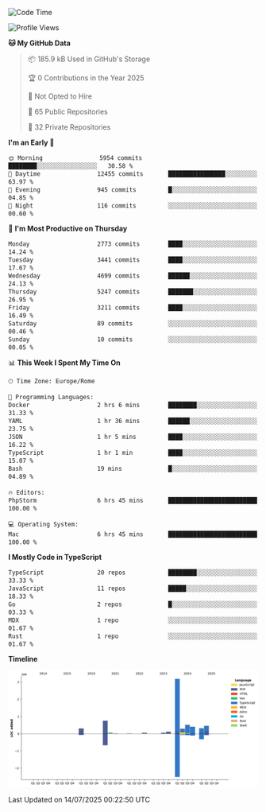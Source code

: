 <!--START_SECTION:waka-->
![Code Time](http://img.shields.io/badge/Code%20Time-6%2C109%20hrs%2015%20mins-blue)

![Profile Views](http://img.shields.io/badge/Profile%20Views-0-blue)

**🐱 My GitHub Data** 

> 📦 185.9 kB Used in GitHub's Storage 
 > 
> 🏆 0 Contributions in the Year 2025
 > 
> 🚫 Not Opted to Hire
 > 
> 📜 65 Public Repositories 
 > 
> 🔑 32 Private Repositories 
 > 
**I'm an Early 🐤** 

```text
🌞 Morning                5954 commits        ████████░░░░░░░░░░░░░░░░░   30.58 % 
🌆 Daytime                12455 commits       ████████████████░░░░░░░░░   63.97 % 
🌃 Evening                945 commits         █░░░░░░░░░░░░░░░░░░░░░░░░   04.85 % 
🌙 Night                  116 commits         ░░░░░░░░░░░░░░░░░░░░░░░░░   00.60 % 
```
📅 **I'm Most Productive on Thursday** 

```text
Monday                   2773 commits        ████░░░░░░░░░░░░░░░░░░░░░   14.24 % 
Tuesday                  3441 commits        ████░░░░░░░░░░░░░░░░░░░░░   17.67 % 
Wednesday                4699 commits        ██████░░░░░░░░░░░░░░░░░░░   24.13 % 
Thursday                 5247 commits        ███████░░░░░░░░░░░░░░░░░░   26.95 % 
Friday                   3211 commits        ████░░░░░░░░░░░░░░░░░░░░░   16.49 % 
Saturday                 89 commits          ░░░░░░░░░░░░░░░░░░░░░░░░░   00.46 % 
Sunday                   10 commits          ░░░░░░░░░░░░░░░░░░░░░░░░░   00.05 % 
```


📊 **This Week I Spent My Time On** 

```text
🕑︎ Time Zone: Europe/Rome

💬 Programming Languages: 
Docker                   2 hrs 6 mins        ████████░░░░░░░░░░░░░░░░░   31.33 % 
YAML                     1 hr 36 mins        ██████░░░░░░░░░░░░░░░░░░░   23.75 % 
JSON                     1 hr 5 mins         ████░░░░░░░░░░░░░░░░░░░░░   16.22 % 
TypeScript               1 hr 1 min          ████░░░░░░░░░░░░░░░░░░░░░   15.07 % 
Bash                     19 mins             █░░░░░░░░░░░░░░░░░░░░░░░░   04.89 % 

🔥 Editors: 
PhpStorm                 6 hrs 45 mins       █████████████████████████   100.00 % 

💻 Operating System: 
Mac                      6 hrs 45 mins       █████████████████████████   100.00 % 
```

**I Mostly Code in TypeScript** 

```text
TypeScript               20 repos            ████████░░░░░░░░░░░░░░░░░   33.33 % 
JavaScript               11 repos            █████░░░░░░░░░░░░░░░░░░░░   18.33 % 
Go                       2 repos             █░░░░░░░░░░░░░░░░░░░░░░░░   03.33 % 
MDX                      1 repo              ░░░░░░░░░░░░░░░░░░░░░░░░░   01.67 % 
Rust                     1 repo              ░░░░░░░░░░░░░░░░░░░░░░░░░   01.67 % 
```



**Timeline**

![Lines of Code chart](https://raw.githubusercontent.com/frnwtr/frnwtr/main/assets/bar_graph.png)


 Last Updated on 14/07/2025 00:22:50 UTC
<!--END_SECTION:waka-->
